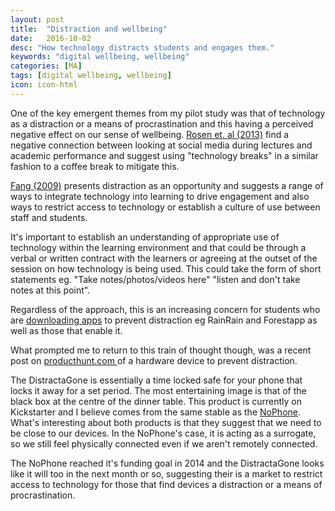 ```yaml
---
layout: post
title:  "Distraction and wellbeing"
date:   2016-10-02
desc: "How technology distracts students and engages them."
keywords: "digital wellbeing, wellbeing"
categories: [MA]
tags: [digital wellbeing, wellbeing]
icon: icon-html
---
```

One of the key emergent themes from my pilot study was that of technology as a distraction or a means of procrastination and this having a perceived negative effect on our sense of wellbeing. [Rosen et. al (2013)](https://pdfs.semanticscholar.org/a449/623136ff47e87ec67a1a6f2980ef108c328d.pdf) find a negative connection between looking at social media during lectures and academic performance and suggest using "technology breaks" in a similar fashion to a coffee break to mitigate this.  

[Fang (2009)](http://er.educause.edu/en/Articles/2009/12/From-Distraction-to-Engagement-Wireless-Devices-in-the-Classroom) presents distraction as an opportunity and suggests a range of ways to integrate technology into learning to drive engagement and also ways to restrict access to technology or establish a culture of use between staff and students.  

It's important to establish an understanding of appropriate use of technology within the learning environment and that could be through a verbal or written contract with the learners or agreeing at the outset of the session on how technology is being used. This could take the form of short statements eg. "Take notes/photos/videos here" "listen and don't take notes at this point".  

Regardless of the approach, this is an increasing concern for students who are [downloading apps](http://et.falmouth.ac.uk/post/139908392762/student-recommended-study-apps) to prevent distraction eg RainRain and Forestapp as well as those that enable it.

What prompted me to return to this train of thought though, was a recent post on [producthunt.com ](producthunt.com)of a hardware device to prevent distraction.

The DistractaGone is essentially a time locked safe for your phone that locks it away for a set period. The most entertaining image is that of the black box at the centre of the dinner table. This product is currently on Kickstarter and I believe comes from the same stable as the [NoPhone](https://www.thenophone.com/). What's interesting about both products is that they suggest that we need to be close to our devices. In the NoPhone's case, it is acting as a surrogate, so we still feel physically connected even if we aren't remotely connected.

The NoPhone reached it's funding goal in 2014 and the DistractaGone looks like it will too in the next month or so, suggesting their is a market to restrict access to technology for those that find devices a distraction or a means of procrastination.
